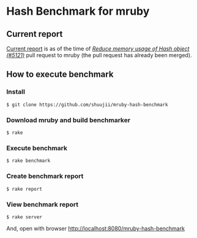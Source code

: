 # Hash Benchmark for mruby

## Current report

[Current report](https://shuujii.github.io/mruby-hash-benchmark) is as of the time of [*Reduce memory usage of Hash object (#5121)*](https://github.com/mruby/mruby/pull/5121) pull request to mruby (the pull request has already been merged).

## How to execute benchmark

### Install

```console
$ git clone https://github.com/shuujii/mruby-hash-benchmark
```

### Download mruby and build benchmarker

```console
$ rake
```

### Execute benchmark

```console
$ rake benchmark
```

### Create benchmark report

```console
$ rake report
```

### View benchmark report

```console
$ rake server
```

And, open with browser [http://localhost:8080/mruby-hash-benchmark](http://localhost:8080/mruby-hash-benchmark)
